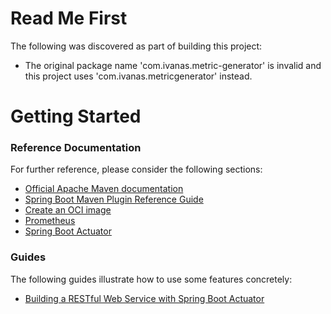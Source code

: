 # Read Me First
The following was discovered as part of building this project:

* The original package name 'com.ivanas.metric-generator' is invalid and this project uses 'com.ivanas.metricgenerator' instead.

# Getting Started

### Reference Documentation
For further reference, please consider the following sections:

* [Official Apache Maven documentation](https://maven.apache.org/guides/index.html)
* [Spring Boot Maven Plugin Reference Guide](https://docs.spring.io/spring-boot/docs/2.4.3/maven-plugin/reference/html/)
* [Create an OCI image](https://docs.spring.io/spring-boot/docs/2.4.3/maven-plugin/reference/html/#build-image)
* [Prometheus](https://docs.spring.io/spring-boot/docs/2.4.3/reference/html/production-ready-features.html#production-ready-metrics-export-prometheus)
* [Spring Boot Actuator](https://docs.spring.io/spring-boot/docs/2.4.3/reference/htmlsingle/#production-ready)

### Guides
The following guides illustrate how to use some features concretely:

* [Building a RESTful Web Service with Spring Boot Actuator](https://spring.io/guides/gs/actuator-service/)

